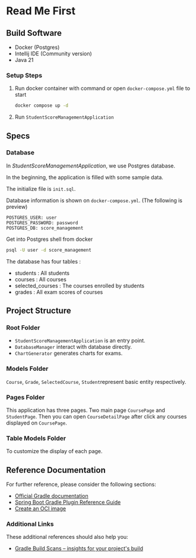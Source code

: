 # Read Me First

## Build Software
- Docker (Postgres)
- Intellij IDE (Community version)
- Java 21

### Setup Steps
1. Run docker container with command or open `docker-compose.yml` file to start
    ```bash
   docker compose up -d
    ```
2. Run `StudentScoreManagementApplication` 

## Specs

### Database
In *StudentScoreManagementApplication*, we use Postgres database.

In the beginning, the application is filled with some sample data.

The initialize file is `init.sql`.

Database information is shown on `docker-compose.yml`. (The following is preview)
```text
POSTGRES_USER: user
POSTGRES_PASSWORD: password
POSTGRES_DB: score_management
```

Get into Postgres shell from docker
```bash
psql -U user -d score_management
```

The database has four tables :
- students : All students 
- courses : All courses
- selected_courses : The courses enrolled by students
- grades : All exam scores of courses

## Project Structure

### Root Folder
- `StudentScoreManagementApplication` is an entry point.
- `DatabaseManager` interact with database directly.
- `ChartGenerator` generates charts for exams.

### Models Folder
`Course`, `Grade`, `SelectedCourse`, `Student`represent basic entity respectively.

### Pages Folder
This application has three pages. 
Two main page `CoursePage` and `StudentPage`. 
Then you can open `CourseDetailPage` after click any courses displayed on `CoursePage`.

### Table Models Folder
To customize the display of each page.


## Reference Documentation
For further reference, please consider the following sections:

* [Official Gradle documentation](https://docs.gradle.org)
* [Spring Boot Gradle Plugin Reference Guide](https://docs.spring.io/spring-boot/3.3.5/gradle-plugin)
* [Create an OCI image](https://docs.spring.io/spring-boot/3.3.5/gradle-plugin/packaging-oci-image.html)

### Additional Links
These additional references should also help you:

* [Gradle Build Scans – insights for your project's build](https://scans.gradle.com#gradle)

